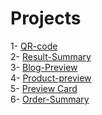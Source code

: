 # Projects

<!-- 0- <a href="" target="_blank"></a> -->
1- <a href="https://alyssondemari.github.io/FrontEnd-Mentor/qr-code-component-main/index.html" target="_blank">QR-code</a> <br>
2- <a href=https://alyssondemari.github.io/FrontEnd-Mentor/results-summary-component-main/index.html target="_blank">Result-Summary</a>  <br>
3- <a href=https://alyssondemari.github.io/FrontEnd-Mentor/blog-preview-card-main/index.html target="_blank">Blog-Preview</a> <br>
4- <a href=https://alyssondemari.github.io/FrontEnd-Mentor/product-preview-card-component-main/index.html target="_blank">Product-preview</a> <br>
5- <a href="https://alyssondemari.github.io/nft-preview-card-component-main/index.html" target="_blank">Preview Card</a> <br>
6- <a href="https://alyssondemari.github.io/FrontEnd-Mentor/order-summary-component-main/index.html" target="_blank">Order-Summary</a>



